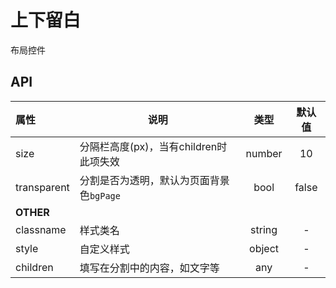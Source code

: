 # 上下留白

布局控件

## API

| 属性        | 说明                                |   类型   |   默认值   |
| :-------- | --------------------------------- | :----: | :-----: |
| size     | 分隔栏高度(px)，当有children时此项失效                | number | 10 |
| transparent | 分割是否为透明，默认为页面背景色`bgPage` | bool | false |
| **OTHER** |                                   |        |         |
| classname | 样式类名                              | string |    -    |
| style     | 自定义样式                             | object |    -    |
| children     | 填写在分割中的内容，如文字等                | any | - |
